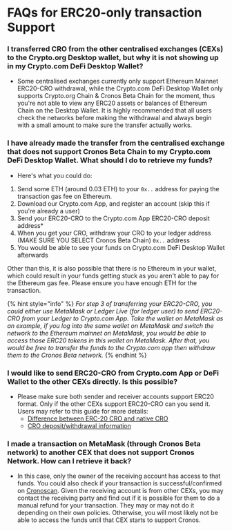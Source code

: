 # FAQs for ERC20-only transaction Support

### I transferred CRO from the other centralised exchanges (CEXs) to the Crypto.org Desktop wallet, but why it is not showing up in my Crypto.com DeFi Desktop Wallet?

* Some centralised exchanges currently only support Ethereum Mainnet ERC20-CRO withdrawal, while the Crypto.com DeFi Desktop Wallet only supports Crypto.org Chain & Cronos Beta Chain for the moment, thus you're not able to view any ERC20 assets or balances of Ethereum Chain on the Desktop Wallet. It is highly recommended that all users check the networks before making the withdrawal and always begin with a small amount to make sure the transfer actually works.

### I have already made the transfer from the centralised exchange that does not support Cronos Beta Chain to my Crypto.com DeFi Desktop Wallet. What should I do to retrieve my funds?

* Here's what you could do:

1. Send some ETH (around 0.03 ETH) to your `0x..` address for paying the transaction gas fee on Ethereum.
2. Download our Crypto.com App, and register an account (skip this if you're already a user)
3. Send your ERC20-CRO to the Crypto.com App ERC20-CRO deposit address\*
4. When you get your CRO, withdraw your CRO to your ledger address (MAKE SURE YOU SELECT Cronos Beta Chain) `0x..` address
5. You would be able to see your funds on Crypto.com DeFi Desktop Wallet afterwards

Other than this, it is also possible that there is no Ethereum in your wallet, which could result in your funds getting stuck as you aren't able to pay for the Ethereum gas fee. Please ensure you have enough ETH for the transaction.

{% hint style="info" %}
_For step 3 of transferring your ERC20-CRO, you could either use MetaMask or Ledger Live (for ledger user) to send ERC20-CRO from your Ledger to Crypto.com App. Take the wallet on MetaMask as an example, if you log into the same wallet on MetaMask and switch the network to the Ethereum mainnet on MetaMask, you would be able to access those ERC20 tokens in this wallet on MetaMask. After that, you would be free to transfer the funds to the Crypto.com app then withdraw them to the Cronos Beta network._
{% endhint %}

### I would like to send ERC20-CRO from Crypto.com App or DeFi Wallet to the other CEXs directly. Is this possible?

* Please make sure both sender and receiver accounts support ERC20 format. Only if the other CEXs support ERC20-CRO can you send it. Users may refer to this guide for more details:
  * [Difference between ERC-20 CRO and native CRO](https://help.crypto.com/en/articles/5019195-send-and-receive-cro-the-difference-between-native-cro-and-erc20-cro)
  * [CRO deposit/withdrawal information](https://help.crypto.com/en/articles/4970776-cro-deposit-withdrawal-information-in-crypto-com-app)

### I made a transaction on MetaMask (through Cronos Beta network) to another CEX that does not support Cronos Network. How can I retrieve it back?

* In this case, only the owner of the receiving account has access to that funds. You could also check if your transaction is successful/confirmed on [Cronoscan](https://cronoscan.com/). Given the receiving account is from other CEXs, you may contact the receiving party and find out if it is possible for them to do a manual refund for your transaction. They may or may not do it depending on their own policies. Otherwise, you will most likely not be able to access the funds until that CEX starts to support Cronos.

